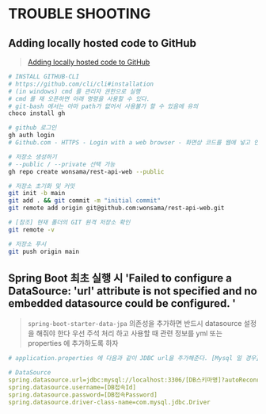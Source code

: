 # TROUBLE SHOOTING

## Adding locally hosted code to GitHub

> [Adding locally hosted code to GitHub](https://docs.github.com/en/get-started/importing-your-projects-to-github/importing-source-code-to-github/adding-locally-hosted-code-to-github)

```sh
# INSTALL GITHUB-CLI
# https://github.com/cli/cli#installation
# (in windows) cmd 를 관리자 권한으로 실행
# cmd 를 재 오픈하면 아래 명령을 사용할 수 있다.
# git-bash 에서는 아마 path가 없어서 사용불가 할 수 있음에 유의
choco install gh

# github 로그인
gh auth login
# Github.com - HTTPS - Login with a web browser - 화면상 코드를 웹에 넣고 인증완료

# 저장소 생성하기
# --public / --private 선택 가능
gh repo create wonsama/rest-api-web --public

# 저장소 초기화 및 커밋
git init -b main
git add . && git commit -m "initial commit"
git remote add origin git@github.com:wonsama/rest-api-web.git

# [참조] 현재 폴더의 GIT 원격 저장소 확인
git remote -v

# 저장소 푸시
git push origin main
```

## Spring Boot 최초 실행 시 'Failed to configure a DataSource: 'url' attribute is not specified and no embedded datasource could be configured. '

> `spring-boot-starter-data-jpa` 의존성을 추가하면 반드시 datasource 설정을 해줘야 한다
> 우선 주석 처리 하고 사용할 때 관련 정보를 yml 또는 properties 에 추가하도록 하자

```yml
# application.properties 에 다음과 같이 JDBC url을 추가해준다. [Mysql 일 경우] (Oracle이나 다른 DB는 응용하세요.)

# DataSource
spring.datasource.url=jdbc:mysql://localhost:3306/[DB스키마명]?autoReconnect=true
spring.datasource.username=[DB접속Id]
spring.datasource.password=[DB접속Password]
spring.datasource.driver-class-name=com.mysql.jdbc.Driver
```
